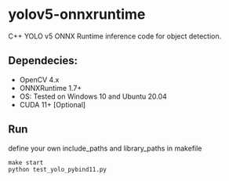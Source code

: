 # yolov5-onnxruntime

C++ YOLO v5 ONNX Runtime inference code for object detection.

## Dependecies:
- OpenCV 4.x
- ONNXRuntime 1.7+
- OS: Tested on Windows 10 and Ubuntu 20.04
- CUDA 11+ [Optional]

## Run
define your own include_paths and library_paths in makefile
```
make start
python test_yolo_pybind11.py
```